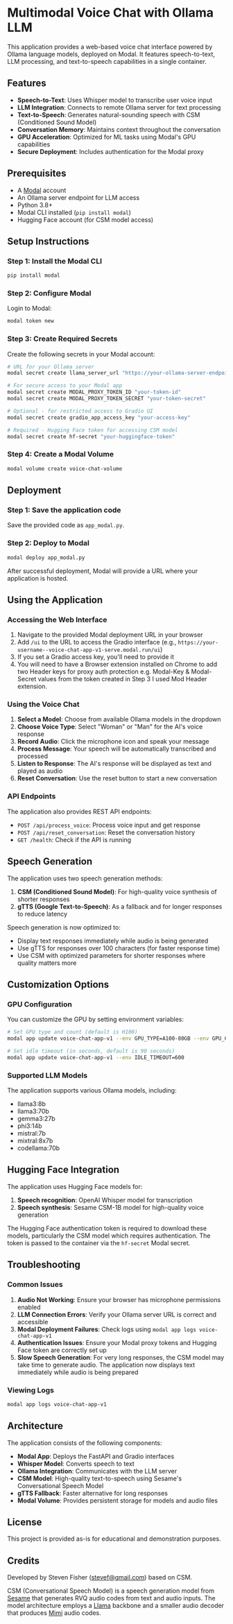 # Multimodal Voice Chat with Ollama LLM

This application provides a web-based voice chat interface powered by Ollama language models, deployed on Modal. It features speech-to-text, LLM processing, and text-to-speech capabilities in a single container.

## Features

- **Speech-to-Text**: Uses Whisper model to transcribe user voice input
- **LLM Integration**: Connects to remote Ollama server for text processing
- **Text-to-Speech**: Generates natural-sounding speech with CSM (Conditioned Sound Model)
- **Conversation Memory**: Maintains context throughout the conversation
- **GPU Acceleration**: Optimized for ML tasks using Modal's GPU capabilities
- **Secure Deployment**: Includes authentication for the Modal proxy

## Prerequisites

- A [Modal](https://modal.com/) account
- An Ollama server endpoint for LLM access
- Python 3.8+
- Modal CLI installed (`pip install modal`)
- Hugging Face account (for CSM model access)

## Setup Instructions

### Step 1: Install the Modal CLI

```bash
pip install modal
```

### Step 2: Configure Modal 

Login to Modal:

```bash
modal token new
```

### Step 3: Create Required Secrets

Create the following secrets in your Modal account:

```bash
# URL for your Ollama server
modal secret create llama_server_url "https://your-ollama-server-endpoint"

# For secure access to your Modal app
modal secret create MODAL_PROXY_TOKEN_ID "your-token-id"
modal secret create MODAL_PROXY_TOKEN_SECRET "your-token-secret"

# Optional - for restricted access to Gradio UI
modal secret create gradio_app_access_key "your-access-key"

# Required - Hugging Face token for accessing CSM model
modal secret create hf-secret "your-huggingface-token"
```

### Step 4: Create a Modal Volume

```bash
modal volume create voice-chat-volume
```

## Deployment

### Step 1: Save the application code

Save the provided code as `app_modal.py`.

### Step 2: Deploy to Modal

```bash
modal deploy app_modal.py
```

After successful deployment, Modal will provide a URL where your application is hosted.

## Using the Application

### Accessing the Web Interface

1. Navigate to the provided Modal deployment URL in your browser
2. Add `/ui` to the URL to access the Gradio interface (e.g., `https://your-username--voice-chat-app-v1-serve.modal.run/ui`)
3. If you set a Gradio access key, you'll need to provide it
4. You will need to have a Browser extension installed on Chrome to add two Header keys for proxy auth protection e.g. Modal-Key & Modal-Secret values from the token created in Step 3
   I used Mod Header extension.

### Using the Voice Chat

1. **Select a Model**: Choose from available Ollama models in the dropdown
2. **Choose Voice Type**: Select "Woman" or "Man" for the AI's voice response
3. **Record Audio**: Click the microphone icon and speak your message
4. **Process Message**: Your speech will be automatically transcribed and processed
5. **Listen to Response**: The AI's response will be displayed as text and played as audio
6. **Reset Conversation**: Use the reset button to start a new conversation

### API Endpoints

The application also provides REST API endpoints:

- `POST /api/process_voice`: Process voice input and get response
- `POST /api/reset_conversation`: Reset the conversation history
- `GET /health`: Check if the API is running

## Speech Generation

The application uses two speech generation methods:

1. **CSM (Conditioned Sound Model)**: For high-quality voice synthesis of shorter responses 
2. **gTTS (Google Text-to-Speech)**: As a fallback and for longer responses to reduce latency

Speech generation is now optimized to:
- Display text responses immediately while audio is being generated
- Use gTTS for responses over 100 characters (for faster response time)
- Use CSM with optimized parameters for shorter responses where quality matters more

## Customization Options

### GPU Configuration

You can customize the GPU by setting environment variables:

```bash
# Set GPU type and count (default is H100)
modal app update voice-chat-app-v1 --env GPU_TYPE=A100-80GB --env GPU_COUNT=1

# Set idle timeout (in seconds, default is 90 seconds)
modal app update voice-chat-app-v1 --env IDLE_TIMEOUT=600
```

### Supported LLM Models

The application supports various Ollama models, including:
- llama3:8b
- llama3:70b
- gemma3:27b
- phi3:14b
- mistral:7b
- mixtral:8x7b
- codellama:70b

## Hugging Face Integration

The application uses Hugging Face models for:

1. **Speech recognition**: OpenAI Whisper model for transcription
2. **Speech synthesis**: Sesame CSM-1B model for high-quality voice generation

The Hugging Face authentication token is required to download these models, particularly the CSM model which requires authentication. The token is passed to the container via the `hf-secret` Modal secret.

## Troubleshooting

### Common Issues

1. **Audio Not Working**: Ensure your browser has microphone permissions enabled
2. **LLM Connection Errors**: Verify your Ollama server URL is correct and accessible
3. **Modal Deployment Failures**: Check logs using `modal app logs voice-chat-app-v1`
4. **Authentication Issues**: Ensure your Modal proxy tokens and Hugging Face token are correctly set up
5. **Slow Speech Generation**: For very long responses, the CSM model may take time to generate audio. The application now displays text immediately while audio is being prepared

### Viewing Logs

```bash
modal app logs voice-chat-app-v1
```

## Architecture

The application consists of the following components:

- **Modal App**: Deploys the FastAPI and Gradio interfaces
- **Whisper Model**: Converts speech to text
- **Ollama Integration**: Communicates with the LLM server
- **CSM Model**: High-quality text-to-speech using Sesame's Conversational Speech Model
- **gTTS Fallback**: Faster alternative for long responses
- **Modal Volume**: Provides persistent storage for models and audio files

## License

This project is provided as-is for educational and demonstration purposes.

## Credits

Developed by Steven Fisher (stevef@gmail.com) based on CSM.

CSM (Conversational Speech Model) is a speech generation model from [Sesame](https://www.sesame.com) that generates RVQ audio codes from text and audio inputs. The model architecture employs a [Llama](https://www.llama.com/) backbone and a smaller audio decoder that produces [Mimi](https://huggingface.co/kyutai/mimi) audio codes.
